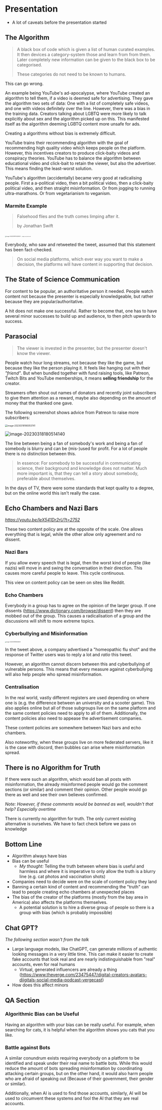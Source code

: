 # Presentation

* A lot of caveats before the presentation started

## The Algorithm

> A black box of code which is given a list of human curated examples. It then devices a category-system those and learn from from them. Later completely new information can be given to the black box to be categorised.
>
> These categories do not need to be known to humans.

This can go wrong. 

An example being YouTube's ad-apocalypse, where YouTube created an algorithm to tell them, if a video is deemed safe for advertising. They gave the algorithm two sets of data: One with a list of completely safe videos, and one with videos definitely over the line. However, there was a bias in the training data. Creators talking about LGBTQ were more likely to talk explicitly about sex and the algorithm picked up on this. This manifested itself as the algorithm deeming LGBTQ content more unsafe for ads.

Creating a algorithms without bias is extremely difficult.

YouTube trains their recommending algorithm with the goal of recommending high quality video which keeps people on the platform. However, this incentives creators to produce click-baity videos and conspiracy theories. YouTube has to balance the algorithm between educational video and click-bait to retain the viewer, but also the advertiser. This means finding the least-worst solution.

YouTube's algorithm (accidentally) became very good at radicalising people. First a a-political video, then a bit political video, then a click-baity political video, and then straight misinformation. Or from jogging to running ultra-marathons. Or from vegetarianism to veganism.

### Marmite Example

> Falsehood flies and the truth comes limping after it.
>
> by Jonathan Swift

<img src="res/Presentation/image-20230318170432909.png" alt="image-20230318170432909" style="zoom:25%;" />

<img src="res/Presentation/image-20230318170554390.png" alt="image-20230318170554390" style="zoom: 15%;" />

Everybody, who saw and retweeted the tweet, assumed that this statement has been fact-checked.

> On social media platforms, which ever way you want to make a decision, the platforms will have content in supporting that decision.

## The State of Science Communication

For content to be popular, an authoritative person it needed. People watch content not because the presenter is especially knowledgeable, but rather because they are popular/authoritative.

A hit does not make one successful. Rather to become that, one has to have several minor successes to build up and audience, to then pitch upwards to success.

## Parasocial

> The viewer is invested in the presenter, but the presenter doesn't know the viewer.

People watch hour long streams, not because they like the game, but because they like the person playing it. It feels like hanging out with their *"friend"*. But when bundled together with fund raising tools, like Patreon, Twitch Bits and YouTube memberships, it means **selling friendship** for the creator.

Streamers often shout out names of donators and recently joint subscribers to give them attention as a reward, maybe also depending on the amount of money that the thanked one gave.

The following screenshot shows advice from Patreon to raise more subscribers:

<img src="res/Presentation/image-20230318180053741.png" alt="image-20230318180053741" style="zoom:50%;" />

![image-20230318180514140](res/Presentation/image-20230318180514140.png)

The line between being a fan of somebody's work and being a fan of somebody is blurry and can be (mis-)used for profit. For a lot of people there is no distinction between this.

> In essence: For somebody to be successful in communicating science, their background and knowledge does not matter. Much more important is, that they can tell a story about somebody, preferable about themselves.

In the days of TV, there were some standards that kept quality to a degree, but on the online world this isn't really the case.

## Echo Chambers and Nazi Bars

*https://youtu.be/leX541Dr2rU?t=2752*

These two content policy are at the opposite of the scale. One allows everything that is legal, while the other allow only agreement and no dissent.

### Nazi Bars

If you allow every speech that is legal, then the worst kind of people (like nazis) will move in and swing the conversation in their direction. This causes more careful people to leave. This cycle continuous.

This view on content policy can be seen on sites like Reddit.

### Echo Chambers

Everybody in a group has to agree on the opinion of the larger group. If one dissents (https://www.dictionary.com/browse/dissent) then they are mobbed out of the group. This causes a radicalisation of a group and the discussions will shift to more extreme topics.

### Cyberbullying and Misinformation

<img src="res/Presentation/image-20230318185954808.png" alt="image-20230318185954808" style="zoom: 25%;" />

In the tweet above, a company advertised a "homeopathic flu shot" and the response of Twitter users was to reply a lot and *ratio* this tweet.

However, an algorithm cannot discern between this and cyberbullying of vulnerable persons. This means that every measure against cyberbullying will also help people who spread misinformation.

### Centralisation

In the real world, vastly different registers are used depending on where one is (e.g. the difference between an university and a scooter game). This also applies online but all of those subgroups live on the same platform and the same content policies need to apply to all of them. Additionally, the content policies also need to appease the advertisement companies.

These content policies are somewhere between Nazi bars and echo chambers.

Also noteworthy, when these groups live on more federated servers, like it is the case with discord, then bubbles can arise where misinformation spread. 

## There is no Algorithm for Truth

If there were such an algorithm, which would ban all posts with misinformation, the already misinformed people would go the comment sections (or similar) and comment their opinion. Other people would go there as well and see their own believes confirmed.

*Note: However, if these comments would be banned as well, wouldn't that help? Especially overtime*

There is currently no algorithm for truth. The only current existing alternative is ourselves. We have to fact check before we pass on knowledge

## Bottom Line

* Algorithm always have bias
* Bias can be useful
  * *My thought:* Telling the truth between where bias is useful and harmless and where it is imperative to only allow the truth is a blurry line (e.g. cat photos and vaccination shots)
* Companies need to decide were on the scale of content policy they land
* Banning a certain kind of content and recommending the "truth" can lead to people creating echo chambers at unexpected places
* The bias of the creator of the platforms (mostly from the bay area in America) also affects the platforms themselves. 
  * A potential solution is to hire a diverse group of people so there is a group with bias (which is probably impossible)

## Chat GPT?

*The following section wasn't from the talk*

* Large language models, like ChatGPT, can generate millions of authentic looking messages in a very little time. This can make it easier to create fake accounts that look real and are nearly indistinguishable from "real" accounts, even for real humans
  * Virtual, generated influencers are already a thing (https://www.theverge.com/23475447/digital-creators-avatars-diigitals-social-media-podcast-vergecast)
* How does this affect minors

## QA Section

### Algorithmic Bias can be Useful

Having an algorithm with your bias can be really useful. For example, when searching for cats, it is helpful when the algorithm shows you cats that you like.

### Battle against Bots

A similar conundrum exists requiring everybody on a platform to be identified and speak under their real name to battle bots. While this would reduce the amount of bots spreading misinformation by coordinating attacking certain groups, but on the other hand, it would also harm people who are afraid of speaking out (Because of their government, their gender or similar).

Additionally, when AI is used to find those accounts, similarly, AI will be used to circumvent these systems and fool the AI that they are real accounts.
